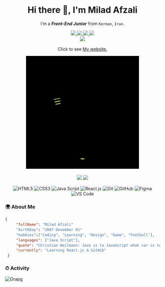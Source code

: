 <div align="center">
  <h1> Hi there 👋, I'm Milad Afzali  </h1>
  
  I’m a ***Front-End Junior*** from `Kerman`, `Iran`. 
  
  <div>
    <a href="https://t.me/ZiroTen_010">
      <img src="https://img.shields.io/badge/Telegram-2CA5E0?style=for-the-badge&logo=telegram&logoColor=white" >
    </a>
    <a href="#">
      <img src="https://img.shields.io/badge/LinkedIn-0077B5?style=for-the-badge&logo=linkedin&logoColor=white" >
    </a>
    <a href="#">
      <img src="https://img.shields.io/badge/Instagram-E4405F?style=for-the-badge&logo=instagram&logoColor=white" >
    </a>
    <a href="#">
      <img src="https://img.shields.io/badge/WhatsApp-25D366?style=for-the-badge&logo=whatsapp&logoColor=white" >
    </a>
  </div>
    <a href="#">
      <img src="https://img.shields.io/badge/mac%20os-000000?style=for-the-badge&logo=apple&logoColor=white" >
    </a>
  <br>
  <p>Click to see <a href="https://google.com"> My website.</a></p>
  <img src="coding.gif" >
  <br>
  <br>
  <div>
    <img src="https://github-readme-stats.vercel.app/api?username=MiladAfzali-DP&show_icons=true&theme=merko" height="165px" />
    <img src="https://github-readme-stats.vercel.app/api/top-langs/?username=anuraghazra&layout=compact&theme=merko" height="165px"/>
  </div>
  <br>
  <div>
    <img src="https://img.shields.io/badge/html5-%23E34F26.svg?style=for-the-badge&logo=html5&logoColor=white" alt="HTML5"/>
    <img src="https://img.shields.io/badge/css3-%231572B6.svg?style=for-the-badge&logo=css3&logoColor=white" alt="CSS3"/>
    <img src="https://img.shields.io/badge/javascript-%23323330.svg?style=for-the-badge&logo=javascript&logoColor=%23F7DF1E" alt="Java Script"/>
    <img src="https://img.shields.io/badge/react-%2320232a.svg?style=for-the-badge&logo=react&logoColor=%2361DAFB" alt="React.js"/>
    <img src="https://img.shields.io/badge/git-%23F05033.svg?style=for-the-badge&logo=git&logoColor=white" alt="Git"/>
    <img src="https://img.shields.io/badge/github-%23121011.svg?style=for-the-badge&logo=github&logoColor=white" alt="GitHub"/>
    <img src="https://img.shields.io/badge/figma-%23F24E1E.svg?style=for-the-badge&logo=figma&logoColor=white" alt="Figma"/>
    <img src="https://img.shields.io/badge/Visual%20Studio%20Code-0078d7.svg?style=for-the-badge&logo=visual-studio-code&logoColor=white" alt="VS Code"/>
  </div>
  
</div>
  
### 🌍 About Me

 ```json
{
      "fullName": "Milad Afzali"
      "birthDay": "2007 Desember 01"
      "hobbies":["Coding", "Learning", "Design", "Game", "Football"],
      "languages": ["Java Script"],
      "quote": "Christian Heilmann: Java is to JavaScript what car is to carpet",
      "currently": "Learning React.js & GitHib"
  }
  ```

### ⏱ Activity 

![Grapg](https://github-readme-activity-graph.vercel.app/graph?username=MiladAfzali-DP&theme=merko)

